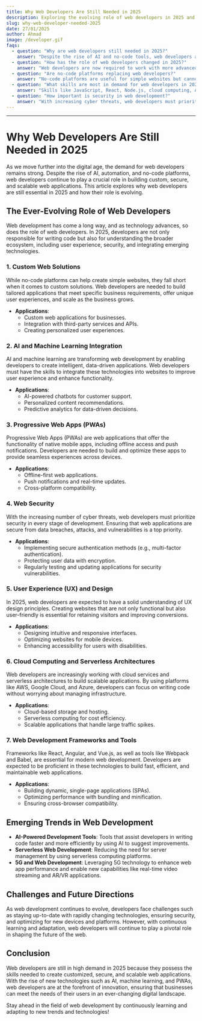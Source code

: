 ```yaml
---
title: Why Web Developers Are Still Needed in 2025
description: Exploring the evolving role of web developers in 2025 and why their skills are still in high demand.
slug: why-web-developer-needed-2025
date: 27/01/2025
author: Ahmad
image: /developer.gif
faqs:
  - question: "Why are web developers still needed in 2025?"
    answer: "Despite the rise of AI and no-code tools, web developers are still essential due to their ability to create custom, scalable, and secure web applications that meet unique business needs."
  - question: "How has the role of web developers changed in 2025?"
    answer: "Web developers are now required to work with more advanced technologies like AI, machine learning, and progressive web apps (PWAs) while also focusing on user experience and security."
  - question: "Are no-code platforms replacing web developers?"
    answer: "No-code platforms are useful for simple websites but cannot replace web developers for complex, dynamic, and custom web applications that require scalability, performance, and security."
  - question: "What skills are most in demand for web developers in 2025?"
    answer: "Skills like JavaScript, React, Node.js, cloud computing, AI integration, and security practices are in high demand for web developers in 2025."
  - question: "How important is security in web development?"
    answer: "With increasing cyber threats, web developers must prioritize security in their projects, ensuring that web applications are safe from vulnerabilities and data breaches."
---
```

---

# Why Web Developers Are Still Needed in 2025

As we move further into the digital age, the demand for web developers remains strong. Despite the rise of AI, automation, and no-code platforms, web developers continue to play a crucial role in building custom, secure, and scalable web applications. This article explores why web developers are still essential in 2025 and how their role is evolving.

## The Ever-Evolving Role of Web Developers

Web development has come a long way, and as technology advances, so does the role of web developers. In 2025, developers are not only responsible for writing code but also for understanding the broader ecosystem, including user experience, security, and integrating emerging technologies.

### 1. **Custom Web Solutions**

While no-code platforms can help create simple websites, they fall short when it comes to custom solutions. Web developers are needed to build tailored applications that meet specific business requirements, offer unique user experiences, and scale as the business grows.

- **Applications**:
  - Custom web applications for businesses.
  - Integration with third-party services and APIs.
  - Creating personalized user experiences.

### 2. **AI and Machine Learning Integration**

AI and machine learning are transforming web development by enabling developers to create intelligent, data-driven applications. Web developers must have the skills to integrate these technologies into websites to improve user experience and enhance functionality.

- **Applications**:
  - AI-powered chatbots for customer support.
  - Personalized content recommendations.
  - Predictive analytics for data-driven decisions.

### 3. **Progressive Web Apps (PWAs)**

Progressive Web Apps (PWAs) are web applications that offer the functionality of native mobile apps, including offline access and push notifications. Developers are needed to build and optimize these apps to provide seamless experiences across devices.

- **Applications**:
  - Offline-first web applications.
  - Push notifications and real-time updates.
  - Cross-platform compatibility.

### 4. **Web Security**

With the increasing number of cyber threats, web developers must prioritize security in every stage of development. Ensuring that web applications are secure from data breaches, attacks, and vulnerabilities is a top priority.

- **Applications**:
  - Implementing secure authentication methods (e.g., multi-factor authentication).
  - Protecting user data with encryption.
  - Regularly testing and updating applications for security vulnerabilities.

### 5. **User Experience (UX) and Design**

In 2025, web developers are expected to have a solid understanding of UX design principles. Creating websites that are not only functional but also user-friendly is essential for retaining visitors and improving conversions.

- **Applications**:
  - Designing intuitive and responsive interfaces.
  - Optimizing websites for mobile devices.
  - Enhancing accessibility for users with disabilities.

### 6. **Cloud Computing and Serverless Architectures**

Web developers are increasingly working with cloud services and serverless architectures to build scalable applications. By using platforms like AWS, Google Cloud, and Azure, developers can focus on writing code without worrying about managing infrastructure.

- **Applications**:
  - Cloud-based storage and hosting.
  - Serverless computing for cost efficiency.
  - Scalable applications that handle large traffic spikes.

### 7. **Web Development Frameworks and Tools**

Frameworks like React, Angular, and Vue.js, as well as tools like Webpack and Babel, are essential for modern web development. Developers are expected to be proficient in these technologies to build fast, efficient, and maintainable web applications.

- **Applications**:
  - Building dynamic, single-page applications (SPAs).
  - Optimizing performance with bundling and minification.
  - Ensuring cross-browser compatibility.

## Emerging Trends in Web Development

- **AI-Powered Development Tools**: Tools that assist developers in writing code faster and more efficiently by using AI to suggest improvements.
- **Serverless Web Development**: Reducing the need for server management by using serverless computing platforms.
- **5G and Web Development**: Leveraging 5G technology to enhance web app performance and enable new capabilities like real-time video streaming and AR/VR applications.

## Challenges and Future Directions

As web development continues to evolve, developers face challenges such as staying up-to-date with rapidly changing technologies, ensuring security, and optimizing for new devices and platforms. However, with continuous learning and adaptation, web developers will continue to play a pivotal role in shaping the future of the web.

## Conclusion

Web developers are still in high demand in 2025 because they possess the skills needed to create customized, secure, and scalable web applications. With the rise of new technologies such as AI, machine learning, and PWAs, web developers are at the forefront of innovation, ensuring that businesses can meet the needs of their users in an ever-changing digital landscape.

Stay ahead in the field of web development by continuously learning and adapting to new trends and technologies!

